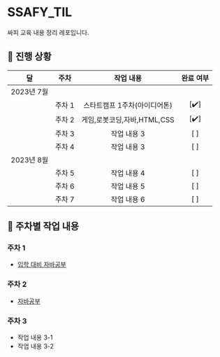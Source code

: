 # SSAFY_TIL
싸피 교육 내용 정리 레포입니다.


 
## 🚟 진행 상황

|     달      |     주차     |     작업 내용      | 완료 여부 |
| :---------: | :---------: | :----------------: | :-------: |
|   2023년 7월 |             |                    |           |
|             |     주차 1   | 스타트캠프 1주차(아이디어톤)        |    [✔️]    |
|             |     주차 2   | 게임,로봇코딩,자바,HTML,CSS        |    [✔️]    |
|             |     주차 3   | 작업 내용 3        |    [ ]    |
|             |     주차 4   | 작업 내용 3        |    [ ]    |
|   2023년 8월 |             |                    |           |
|             |     주차 5   | 작업 내용 4        |    [ ]    |
|             |     주차 6   | 작업 내용 5        |    [ ]    |
|             |     주차 7   | 작업 내용 6        |    [ ]    |

 
## 🏃 주차별 작업 내용

### 주차 1 

- [입학 대비 자바공부](https://github.com/SeokJuGo/SSAFY_TIL/tree/main/JAVA)

### 주차 2

- [자바공부](https://github.com/SeokJuGo/SSAFY_TIL/tree/main/JAVA)

### 주차 3

- 작업 내용 3-1
- 작업 내용 3-2

